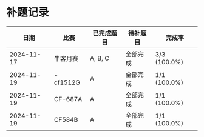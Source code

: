 # 补题记录

| 日期 | 比赛 | 已完成题目 | 待补题目 | 完成率 |
|------|------|------------|-----------|--------|
| 2024-11-17 | 牛客月赛 | A, B, C | 全部完成 | 3/3 (100.0%) |
| 2024-11-19 | -cf1512G | A | 全部完成 | 1/1 (100.0%) |
| 2024-11-19 | CF-687A | A | 全部完成 | 1/1 (100.0%) |
| 2024-11-19 | CF584B | A | 全部完成 | 1/1 (100.0%) |
